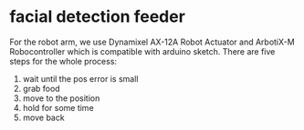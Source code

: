 # facial detection feeder
For the robot arm, we use Dynamixel AX-12A Robot Actuator and ArbotiX-M Robocontroller which is compatible with arduino sketch. There are five steps
for the whole process:
1. wait until the pos error is small
2. grab food
3. move to the position
4. hold for some time
5. move back

